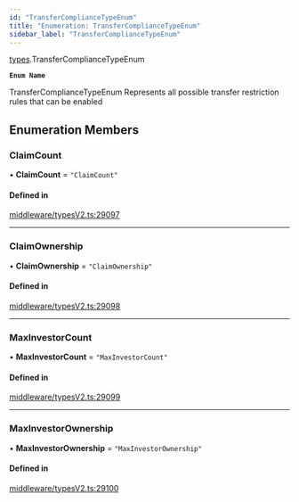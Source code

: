 ```yaml
---
id: "TransferComplianceTypeEnum"
title: "Enumeration: TransferComplianceTypeEnum"
sidebar_label: "TransferComplianceTypeEnum"
---
```


[types](../../../modules/Types/Types.md).TransferComplianceTypeEnum

**`Enum Name`**

TransferComplianceTypeEnum
 Represents all possible transfer restriction rules that can be enabled

## Enumeration Members

### ClaimCount

• **ClaimCount** = ``"ClaimCount"``

#### Defined in

[middleware/typesV2.ts:29097](https://github.com/PolymeshAssociation/polymesh-sdk/blob/95e180d28/src/middleware/typesV2.ts#L29097)

___

### ClaimOwnership

• **ClaimOwnership** = ``"ClaimOwnership"``

#### Defined in

[middleware/typesV2.ts:29098](https://github.com/PolymeshAssociation/polymesh-sdk/blob/95e180d28/src/middleware/typesV2.ts#L29098)

___

### MaxInvestorCount

• **MaxInvestorCount** = ``"MaxInvestorCount"``

#### Defined in

[middleware/typesV2.ts:29099](https://github.com/PolymeshAssociation/polymesh-sdk/blob/95e180d28/src/middleware/typesV2.ts#L29099)

___

### MaxInvestorOwnership

• **MaxInvestorOwnership** = ``"MaxInvestorOwnership"``

#### Defined in

[middleware/typesV2.ts:29100](https://github.com/PolymeshAssociation/polymesh-sdk/blob/95e180d28/src/middleware/typesV2.ts#L29100)
